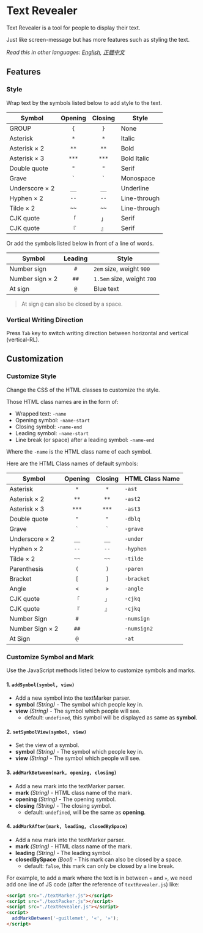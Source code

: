 # Text Revealer
Text Revealer is a tool for people to display their text.

Just like screen-message but has more features such as styling the text.

*Read this in other languages: [English](README.md), [正體中文](README.zh-Hant-TW.md)*

## Features
### Style
Wrap text by the symbols listed below to add style to the text.

| Symbol         | Opening | Closing | Style        |
| -------------- | :-----: | :-----: | ------------ |
| GROUP          | `{`     | `}`     | None         |
| Asterisk       | `*`     | `*`     | Italic       |
| Asterisk × 2   | `**`    | `**`    | Bold         |
| Asterisk × 3   | `***`   | `***`   | Bold Italic  |
| Double quote   | `"`     | `"`     | Serif        |
| Grave          | `` ` `` | `` ` `` | Monospace    |
| Underscore × 2 | `__`    | `__`    | Underline    |
| Hyphen × 2     | `--`    | `--`    | Line-through |
| Tilde × 2      | `~~`    | `~~`    | Line-through |
| CJK quote      | `「`    | `」`    | Serif        |
| CJK quote      | `『`    | `』`    | Serif        |

Or add the symbols listed below in front of a line of words.

| Symbol          | Leading | Style                      |
| --------------- | :-----: | -------------------------- |
| Number sign     | `#`     | `2em` size, weight `900`   |
| Number sign × 2 | `##`    | `1.5em` size, weight `700` |
| At sign         | `@`     | Blue text                  |

> At sign `@` can also be closed by a space.

### Vertical Writing Direction
Press `Tab` key to switch writing direction between horizontal and vertical (vertical-RL).


## Customization
### Customize Style
Change the CSS of the HTML classes to customize the style.

Those HTML class names are in the form of:

* Wrapped text: `-name`
* Opening symbol: `-name-start`
* Closing symbol: `-name-end`
* Leading symbol: `-name-start`
* Line break (or space) after a leading symbol: `-name-end`

Where the `-name` is the HTML class name of each symbol.

Here are the HTML Class names of default symbols:

| Symbol          | Opening | Closing | HTML Class Name |
| --------------- | :-----: | :-----: | --------------- |
| Asterisk        | `*`     | `*`     | `-ast`          |
| Asterisk × 2    | `**`    | `**`    | `-ast2`         |
| Asterisk × 3    | `***`   | `***`   | `-ast3`         |
| Double quote    | `"`     | `"`     | `-dblq`         |
| Grave           | `` ` `` | `` ` `` | `-grave`        |
| Underscore × 2  | `__`    | `__`    | `-under`        |
| Hyphen × 2      | `--`    | `--`    | `-hyphen`       |
| Tilde × 2       | `~~`    | `~~`    | `-tilde`        |
| Parenthesis     | `(`     | `)`     | `-paren`        |
| Bracket         | `[`     | `]`     | `-bracket`      |
| Angle           | `<`     | `>`     | `-angle`        |
| CJK quote       | `「`    | `」`    | `-cjkq`         |
| CJK quote       | `『`    | `』`    | `-cjkq`         |
| Number Sign     | `#`     |         | `-numsign`      |
| Number Sign × 2 | `##`    |         | `-numsign2`     |
| At Sign         | `@`     |         | `-at`           |

### Customize Symbol and Mark
Use the JavaScript methods listed below to customize symbols and marks.

#### 1. `addSymbol(symbol, view)`
  - Add a new symbol into the textMarker parser.
  - **symbol** _(String)_ - The symbol which people key in.
  - **view** _(String)_ - The symbol which people will see.
    - default: `undefined`, this symbol will be displayed as same as **symbol**.

#### 2. `setSymbolView(symbol, view)`
  - Set the view of a symbol.
  - **symbol** _(String)_ - The symbol which people key in.
  - **view** _(String)_ - The symbol which people will see.

#### 3. `addMarkBetween(mark, opening, closing)`
  - Add a new mark into the textMarker parser.
  - **mark** _(String)_ - HTML class name of the mark.
  - **opening** _(String)_ - The opening symbol.
  - **closing** _(String)_ - The closing symbol.
    - default: `undefined`, will be the same as **opening**.

#### 4. `addMarkAfter(mark, leading, closedBySpace)`
  - Add a new mark into the textMarker parser.
  - **mark** _(String)_ - HTML class name of the mark.
  - **leading** _(String)_ - The leading symbol.
  - **closedBySpace** _(Bool)_ - This mark can also be closed by a space.
    - default: `false`, this mark can only be closed by a line break.

For example, to add a mark where the text is in between `«` and `»`, we need add one line of JS code (after the reference of `textRevealer.js`) like:

```HTML
<script src="./textMarker.js"></script>
<script src="./textPacker.js"></script>
<script src="./textRevealer.js"></script>
<script>
  addMarkBetween('-guillemet', '«', '»');
</script>
```

